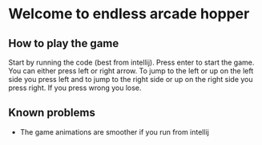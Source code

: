 # Welcome to endless arcade hopper
## How to play the game
Start by running the code (best from intellij). Press enter to start the game. You can either press left or right arrow. To jump to the left or up on the left side you press left and to jump to the right side or up on the right side you press right. If you press wrong you lose.
## Known problems
* The game animations are smoother if you run from intellij